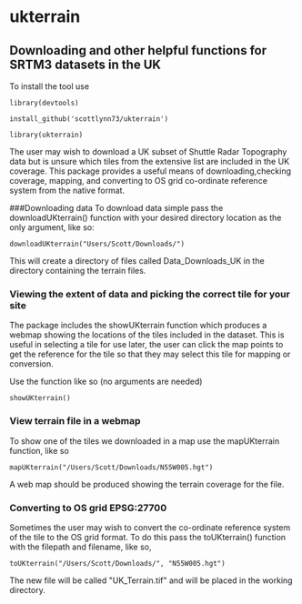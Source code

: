 # ukterrain
## Downloading and other helpful functions for SRTM3 datasets in the UK

To install the tool use

`library(devtools)`


`install_github('scottlynn73/ukterrain')`


`library(ukterrain)`

The user may wish to download a UK subset of Shuttle Radar Topography data but is unsure which tiles from the extensive list are included in the UK coverage. This package provides a useful means of downloading,checking coverage, mapping, and converting to OS grid co-ordinate reference system from the native format.

###Downloading data
To download data simple pass the downloadUKterrain() function with your desired directory location as the only argument, like so:

`downloadUKterrain("Users/Scott/Downloads/")`

This will create a directory of files called Data_Downloads_UK in the directory containing the terrain files.

### Viewing the extent of data and picking the correct tile for your site
The package includes the showUKterrain function which produces a webmap showing the locations of the tiles included in the dataset. This is useful in selecting a tile for use later, the user can click the map points to get the reference for the tile so that they may select this tile for mapping or conversion.

Use the function like so (no arguments are needed)

`showUKterrain()`

### View terrain file in a webmap
To show one of the tiles we downloaded in a map use the mapUKterrain function, like so

`mapUKterrain("/Users/Scott/Downloads/N55W005.hgt")`

A web map should be produced showing the terrain coverage for the file. 


### Converting to OS grid EPSG:27700 
Sometimes the user may wish to convert the co-ordinate reference system of the tile to the OS grid format. To do this pass the toUKterrain() function with the filepath and filename, like so,

`toUKterrain("/Users/Scott/Downloads/", "N55W005.hgt")`

The new file will be called "UK_Terrain.tif" and will be placed in the working directory.
